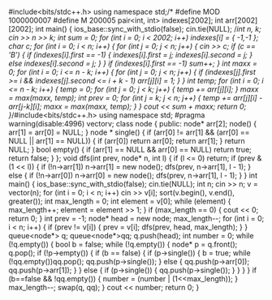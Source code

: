 #include<bits/stdc++.h>
using namespace std;/*
#define MOD 1000000007
#define M 200005
pair<int, int> indexes[2002];
int arr[2002][2002];
int main()
{
	ios_base::sync_with_stdio(false);
	cin.tie(NULL);
	/*int n, k;
	cin >> n >> k;
	int sum = 0;
	for (int i = 0; i < 2002; i++)
		indexes[i] = { -1,-1 };
	char c;
	for (int i = 0; i < n; i++)
	{
		for (int j = 0; j < n; j++)
		{
			cin >> c;
			if (c == 'B')
			{
				if (indexes[i].first == -1)
				{
					indexes[i].first = j;
					indexes[i].second = j;
				}
				else
					indexes[i].second = j;
			}
		}
		if (indexes[i].first == -1)
			sum++;
	}
	int maxx = 0;
	for (int i = 0; i <= n - k; i++)
	{
		for (int j = 0; j < n; j++)
		{
			if (indexes[j].first >= i && indexes[j].second <= i + k - 1)
				arr[j][i] = 1;
		}
	}
	int temp;
	for (int i = 0; i <= n - k; i++)
	{
		temp = 0;
		for (int j = 0; j < k; j++)
		{
			temp += arr[j][i];
		}
		maxx = max(maxx, temp);
		int prev = 0;
		for (int j = k; j < n; j++)
		{
			temp += arr[j][i] - arr[j-k][i];
			maxx = max(maxx, temp);
		}
	}
	cout << sum + maxx;
	return 0;
}*/#include<bits/stdc++.h>
using namespace std;
#pragma warning(disable:4996)
vector<int>v;
class node
{
public:
	node* arr[2];
	node()
	{
		arr[1] = arr[0] = NULL;
	}
	node * single()
	{
		if (arr[0] != arr[1] && (arr[0] == NULL || arr[1] == NULL)) {
			if (arr[0])
				return arr[0];
			return arr[1];
		}
		return NULL;
	}
	bool empty()
	{
		if (arr[1] == NULL && arr[0] == NULL)
			return true;
		return false;
	}
};
void dfs(int prev, node* n, int l)
{
	if (l <= 0)
		return;
	if (prev & (1 << l))
	{
		if (!n->arr[1])
			n->arr[1] = new node();
		dfs(prev, n->arr[1], l - 1);
	}
	else
	{
		if (!n->arr[0])
			n->arr[0] = new node();
		dfs(prev, n->arr[1], l - 1);
	}
}
int main()
{
	ios_base::sync_with_stdio(false);
	cin.tie(NULL);
	int n;
	cin >> n;
	v = vector<int>(n);
	for (int i = 0; i < n; i++)
		cin >> v[i];
	sort(v.begin(), v.end(), greater<int>());
	int max_length = 0;
	int element = v[0];
	while (element)
	{
		max_length++;
		element = element >> 1;
	}
	if (max_length == 0)
	{
		cout << 0;
		return 0;
	}
	int prev = -1;
	node* head = new node;
	max_length--;
	for (int i = 0; i < n; i++)
	{
		if (prev != v[i])
		{
			prev = v[i];
			dfs(prev, head, max_length);
		}
	}
	queue<node*> q;
	queue<node*>qq;
	q.push(head);
	int number = 0;
	while (!q.empty()) {
		bool b = false;
		while (!q.empty())
		{
			node* p = q.front();
			q.pop();
			if (!p->empty()) {
				if (b == false) {
					if (p->single())
					{
						b = true;
						while (!qq.empty())qq.pop();
						qq.push(p->single());
					}
					else
					{
						qq.push(p->arr[0]);
						qq.push(p->arr[1]);
					}
				}
				else
				{
					if (p->single())
					{
						qq.push(p->single());
					}
				}
			}
		}
		if (b==false && !qq.empty())
		{
			number = (number | (1<<max_length));
		}
		max_length--;
		swap(q, qq);
	}
	cout << number;
	return 0;
}
